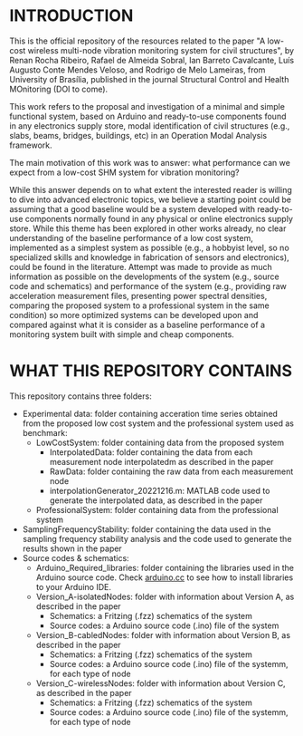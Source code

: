 # INTRODUCTION

This is the official repository of the resources related to the paper "A low-cost wireless multi-node vibration monitoring system for civil structures", by 
Renan Rocha Ribeiro, Rafael de Almeida Sobral, Ian Barreto Cavalcante, Luís Augusto Conte Mendes Veloso, and Rodrigo de Melo Lameiras, from University of Brasília, published in the journal Structural Control and Health MOnitoring (DOI to come).

This work refers to the proposal and investigation of a minimal and simple functional system, based on Arduino and ready-to-use components found in any electronics supply store,
modal identification of civil structures (e.g., slabs, beams, bridges, buildings, etc) in an Operation Modal Analysis framework.

The main motivation of this work was to answer: what performance can we expect from a low-cost SHM system for vibration monitoring?

While this answer depends on to what extent the interested reader is willing to dive into advanced electronic topics, we believe a starting point could be assuming that
a good baseline would be a system developed with ready-to-use components normally found in any physical or online electronics supply store. While this theme has been explored 
in other works already, no clear understanding of the baseline performance of a low cost system, implemented as a simplest system as possible 
(e.g., a hobbyist level, so no specialized skills and knowledge in fabrication of sensors and electronics), could be found in the literature. 
Attempt was made to provide as much information as possible on the developments of the system (e.g., source code and schematics) and performance of the system (e.g., providing raw acceleration measurement
files, presenting power spectral densities, comparing the proposed system to a professional system in the same condition) so more optimized systems can be developed upon 
and compared against what it is consider as a baseline performance of a monitoring system built with simple and cheap components.

# WHAT THIS REPOSITORY CONTAINS

This repository contains three folders:
* Experimental data: folder containing acceration time series obtained from the proposed low cost system and the professional system used as benchmark:
  * LowCostSystem: folder containing data from the proposed system
    * InterpolatedData: folder containing the data from each measurement node interpolatedm as described in the paper
    * RawData: folder containing the raw data from each measurement node
    * interpolationGenerator_20221216.m: MATLAB code used to generate the interpolated data, as described in the paper
  * ProfessionalSystem: folder containing data from the professional system
* SamplingFrequencyStability: folder containing the data used in the sampling frequency stability analysis and the code used to generate the results shown in the paper
* Source codes & schematics:
  * Arduino_Required_libraries: folder containing the libraries used in the Arduino source code. Check [arduino.cc](https://docs.arduino.cc/software/ide-v1/tutorials/installing-libraries) to see how to install libraries to your Arduino IDE.
  * Version_A-isolatedNodes: folder with information about Version A, as described in the paper
    *  Schematics: a Fritzing (.fzz) schematics of the system
    *  Source codes: a Arduino source code (.ino) file of the system
  * Version_B-cabledNodes: folder with information about Version B, as described in the paper
    *  Schematics: a Fritzing (.fzz) schematics of the system
    *  Source codes: a Arduino source code (.ino) file of the systemm, for each type of node
  * Version_C-wirelessNodes: folder with information about Version C, as described in the paper
    *  Schematics: a Fritzing (.fzz) schematics of the system
    *  Source codes: a Arduino source code (.ino) file of the systemm, for each type of node 

